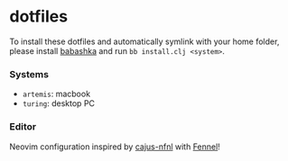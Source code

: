 # dotfiles

To install these dotfiles and automatically symlink with your home folder, please install [babashka](https://github.com/babashka/babashka) and run `bb install.clj <system>`.

### Systems
- `artemis`: macbook
- `turing`: desktop PC

### Editor

Neovim configuration inspired by [cajus-nfnl](https://github.com/rafaeldelboni/cajus-nfnl) with [Fennel](https://fennel-lang.org/)!

